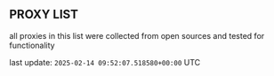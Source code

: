 ## PROXY LIST

all proxies in this list were collected from open sources and tested for functionality

last update: `2025-02-14 09:52:07.518580+00:00` UTC